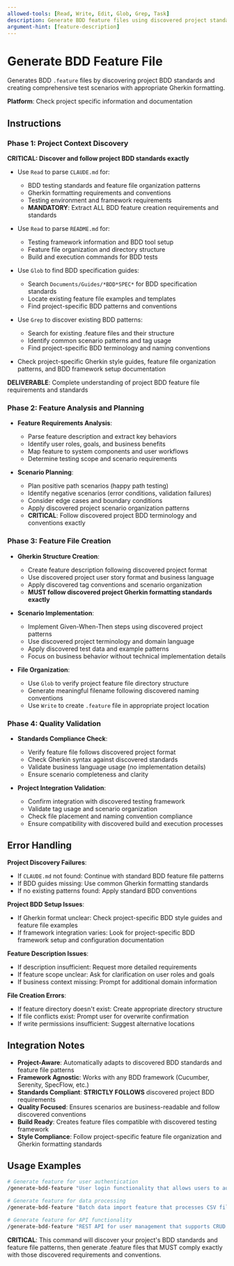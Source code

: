 ```yaml
---
allowed-tools: [Read, Write, Edit, Glob, Grep, Task]
description: Generate BDD feature files using discovered project standards
argument-hint: [feature-description]
---
```


# Generate BDD Feature File

Generates BDD `.feature` files by discovering project BDD standards and creating comprehensive test scenarios with appropriate Gherkin formatting.

**Platform**: Check project specific information and documentation

## Instructions

### Phase 1: Project Context Discovery

**CRITICAL: Discover and follow project BDD standards exactly**

- Use `Read` to parse `CLAUDE.md` for:
  - BDD testing standards and feature file organization patterns
  - Gherkin formatting requirements and conventions
  - Testing environment and framework requirements
  - **MANDATORY**: Extract ALL BDD feature creation requirements and standards

- Use `Read` to parse `README.md` for:
  - Testing framework information and BDD tool setup
  - Feature file organization and directory structure
  - Build and execution commands for BDD tests

- Use `Glob` to find BDD specification guides:
  - Search `Documents/Guides/*BDD*SPEC*` for BDD specification standards
  - Locate existing feature file examples and templates
  - Find project-specific BDD patterns and conventions

- Use `Grep` to discover existing BDD patterns:
  - Search for existing .feature files and their structure
  - Identify common scenario patterns and tag usage
  - Find project-specific BDD terminology and naming conventions

- Check project-specific Gherkin style guides, feature file organization patterns, and BDD framework setup documentation

**DELIVERABLE**: Complete understanding of project BDD feature file requirements and standards

### Phase 2: Feature Analysis and Planning

- **Feature Requirements Analysis**:
  - Parse feature description and extract key behaviors
  - Identify user roles, goals, and business benefits
  - Map feature to system components and user workflows
  - Determine testing scope and scenario requirements

- **Scenario Planning**:
  - Plan positive path scenarios (happy path testing)
  - Identify negative scenarios (error conditions, validation failures)
  - Consider edge cases and boundary conditions
  - Apply discovered project scenario organization patterns
  - **CRITICAL**: Follow discovered project BDD terminology and conventions exactly

### Phase 3: Feature File Creation

- **Gherkin Structure Creation**:
  - Create feature description following discovered project format
  - Use discovered project user story format and business language
  - Apply discovered tag conventions and scenario organization
  - **MUST follow discovered project Gherkin formatting standards exactly**

- **Scenario Implementation**:
  - Implement Given-When-Then steps using discovered project patterns
  - Use discovered project terminology and domain language
  - Apply discovered test data and example patterns
  - Focus on business behavior without technical implementation details

- **File Organization**:
  - Use `Glob` to verify project feature file directory structure
  - Generate meaningful filename following discovered naming conventions
  - Use `Write` to create `.feature` file in appropriate project location

### Phase 4: Quality Validation

- **Standards Compliance Check**:
  - Verify feature file follows discovered project format
  - Check Gherkin syntax against discovered standards
  - Validate business language usage (no implementation details)
  - Ensure scenario completeness and clarity

- **Project Integration Validation**:
  - Confirm integration with discovered testing framework
  - Validate tag usage and scenario organization
  - Check file placement and naming convention compliance
  - Ensure compatibility with discovered build and execution processes

## Error Handling

**Project Discovery Failures**:
- If `CLAUDE.md` not found: Continue with standard BDD feature file patterns
- If BDD guides missing: Use common Gherkin formatting standards
- If no existing patterns found: Apply standard BDD conventions

**Project BDD Setup Issues**:
- If Gherkin format unclear: Check project-specific BDD style guides and feature file examples
- If framework integration varies: Look for project-specific BDD framework setup and configuration documentation

**Feature Description Issues**:
- If description insufficient: Request more detailed requirements
- If feature scope unclear: Ask for clarification on user roles and goals
- If business context missing: Prompt for additional domain information

**File Creation Errors**:
- If feature directory doesn't exist: Create appropriate directory structure
- If file conflicts exist: Prompt user for overwrite confirmation
- If write permissions insufficient: Suggest alternative locations

## Integration Notes

- **Project-Aware**: Automatically adapts to discovered BDD standards and feature file patterns
- **Framework Agnostic**: Works with any BDD framework (Cucumber, Serenity, SpecFlow, etc.)
- **Standards Compliant**: **STRICTLY FOLLOWS** discovered project BDD requirements
- **Quality Focused**: Ensures scenarios are business-readable and follow discovered conventions
- **Build Ready**: Creates feature files compatible with discovered testing framework
- **Style Compliance**: Follow project-specific feature file organization and Gherkin formatting standards

## Usage Examples

```bash
# Generate feature for user authentication
/generate-bdd-feature "User login functionality that allows users to authenticate with username/password, supports remember me option, handles invalid credentials gracefully, and provides password reset capability."

# Generate feature for data processing
/generate-bdd-feature "Batch data import feature that processes CSV files, validates data format, handles duplicate records, provides progress feedback, and generates summary reports."

# Generate feature for API functionality  
/generate-bdd-feature "REST API for user management that supports CRUD operations, authentication, role-based access control, input validation, and proper error responses."
```

**CRITICAL**: This command will discover your project's BDD standards and feature file patterns, then generate .feature files that MUST comply exactly with those discovered requirements and conventions.
